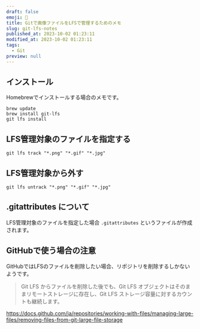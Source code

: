 ```yaml
---
draft: false
emoji: 🐙
title: Gitで画像ファイルをLFSで管理するためのメモ
slug: git-lfs-notes
published_at: 2023-10-02 01:23:11
modified_at: 2023-10-02 01:23:11
tags:
  - Git
preview: null
---
```


## インストール

Homebrewでインストールする場合のメモです。

```shell
brew update
brew install git-lfs
git lfs install
```

## LFS管理対象のファイルを指定する

```shell
git lfs track "*.png" "*.gif" "*.jpg"
```

## LFS管理対象から外す

```shell
git lfs untrack "*.png" "*.gif" "*.jpg"
```

## .gitattributes について

LFS管理対象のファイルを指定した場合 `.gitattributes` というファイルが作成されます。

## GitHubで使う場合の注意

GitHubではLFSのファイルを削除したい場合、リポジトリを削除するしかないようです。

> Git LFS からファイルを削除した後でも、Git LFS オブジェクトはそのままリモートストレージに存在し、Git LFS ストレージ容量に対するカウントも継続します。

https://docs.github.com/ja/repositories/working-with-files/managing-large-files/removing-files-from-git-large-file-storage
